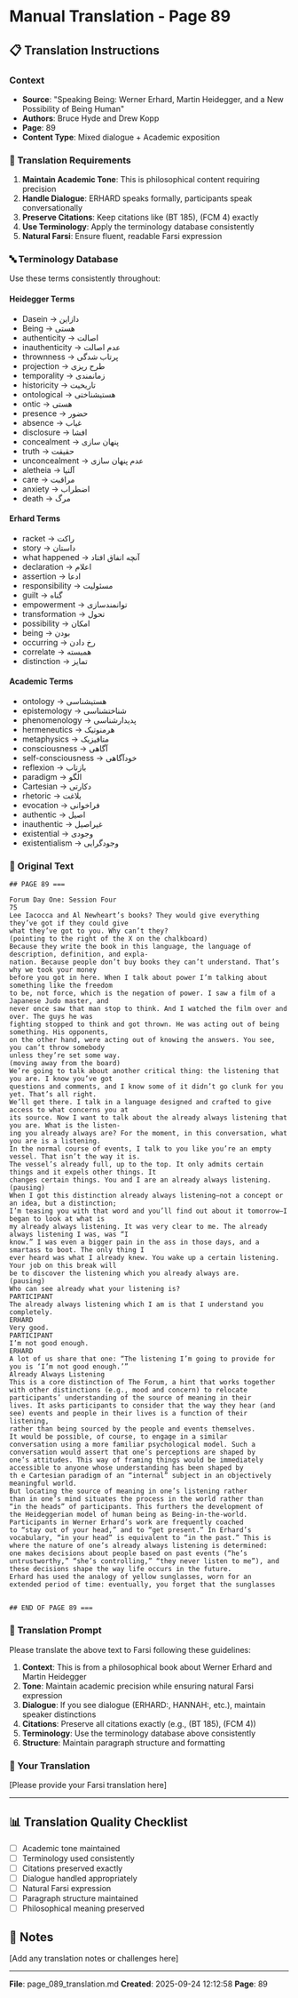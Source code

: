 # Manual Translation - Page 89

## 📋 Translation Instructions

### Context
- **Source**: "Speaking Being: Werner Erhard, Martin Heidegger, and a New Possibility of Being Human"
- **Authors**: Bruce Hyde and Drew Kopp
- **Page**: 89
- **Content Type**: Mixed dialogue + Academic exposition

### 🎯 Translation Requirements

1. **Maintain Academic Tone**: This is philosophical content requiring precision
2. **Handle Dialogue**: ERHARD speaks formally, participants speak conversationally
3. **Preserve Citations**: Keep citations like (BT 185), (FCM 4) exactly
4. **Use Terminology**: Apply the terminology database consistently
5. **Natural Farsi**: Ensure fluent, readable Farsi expression

### 🔤 Terminology Database

Use these terms consistently throughout:

#### Heidegger Terms
- Dasein → دازاین
- Being → هستی
- authenticity → اصالت
- inauthenticity → عدم اصالت
- thrownness → پرتاب شدگی
- projection → طرح ریزی
- temporality → زمانمندی
- historicity → تاریخیت
- ontological → هستیشناختی
- ontic → هستی
- presence → حضور
- absence → غیاب
- disclosure → افشا
- concealment → پنهان سازی
- truth → حقیقت
- unconcealment → عدم پنهان سازی
- aletheia → آلتیا
- care → مراقبت
- anxiety → اضطراب
- death → مرگ

#### Erhard Terms
- racket → راکت
- story → داستان
- what happened → آنچه اتفاق افتاد
- declaration → اعلام
- assertion → ادعا
- responsibility → مسئولیت
- guilt → گناه
- empowerment → توانمندسازی
- transformation → تحول
- possibility → امکان
- being → بودن
- occurring → رخ دادن
- correlate → همبسته
- distinction → تمایز

#### Academic Terms
- ontology → هستیشناسی
- epistemology → شناختشناسی
- phenomenology → پدیدارشناسی
- hermeneutics → هرمنوتیک
- metaphysics → متافیزیک
- consciousness → آگاهی
- self-consciousness → خودآگاهی
- reflexion → بازتاب
- paradigm → الگو
- Cartesian → دکارتی
- rhetoric → بلاغت
- evocation → فراخوانی
- authentic → اصیل
- inauthentic → غیراصیل
- existential → وجودی
- existentialism → وجودگرایی


### 📝 Original Text

```
## PAGE 89 ===

Forum Day One: Session Four 
75
Lee Iacocca and Al Newheart’s books? They would give everything they’ve got if they could give 
what they’ve got to you. Why can’t they? 
(pointing to the right of the X on the chalkboard)
Because they write the book in this language, the language of description, definition, and expla-
nation. Because people don’t buy books they can’t understand. That’s why we took your money 
before you got in here. When I talk about power I’m talking about something like the freedom 
to be, not force, which is the negation of power. I saw a film of a Japanese Judo master, and 
never once saw that man stop to think. And I watched the film over and over. The guys he was 
fighting stopped to think and got thrown. He was acting out of being something. His opponents, 
on the other hand, were acting out of knowing the answers. You see, you can’t throw somebody 
unless they’re set some way. 
(moving away from the board)
We’re going to talk about another critical thing: the listening that you are. I know you’ve got 
questions and comments, and I know some of it didn’t go clunk for you yet. That’s all right. 
We’ll get there. I talk in a language designed and crafted to give access to what concerns you at 
its source. Now I want to talk about the already always listening that you are. What is the listen-
ing you already always are? For the moment, in this conversation, what you are is a listening. 
In the normal course of events, I talk to you like you’re an empty vessel. That isn’t the way it is. 
The vessel’s already full, up to the top. It only admits certain things and it expels other things. It 
changes certain things. You and I are an already always listening.
(pausing)
When I got this distinction already always listening—not a concept or an idea, but a distinction; 
I’m teasing you with that word and you’ll find out about it tomorrow—I began to look at what is 
my already always listening. It was very clear to me. The already always listening I was, was “I 
know.” I was even a bigger pain in the ass in those days, and a smartass to boot. The only thing I 
ever heard was what I already knew. You wake up a certain listening. Your job on this break will 
be to discover the listening which you already always are.
(pausing)
Who can see already what your listening is? 
PARTICIPANT
The already always listening which I am is that I understand you completely. 
ERHARD
Very good.
PARTICIPANT
I’m not good enough.
ERHARD
A lot of us share that one: “The listening I’m going to provide for you is ‘I’m not good enough.’” 
Already Always Listening
This is a core distinction of The Forum, a hint that works together 
with other distinctions (e.g., mood and concern) to relocate 
participants’ understanding of the source of meaning in their 
lives. It asks participants to consider that the way they hear (and 
see) events and people in their lives is a function of their listening, 
rather than being sourced by the people and events themselves. 
It would be possible, of course, to engage in a similar 
conversation using a more familiar psychological model. Such a 
conversation would assert that one’s perceptions are shaped by 
one’s attitudes. This way of framing things would be immediately 
accessible to anyone whose understanding has been shaped by 
th e Cartesian paradigm of an “internal” subject in an objectively 
meaningful world. 
But locating the source of meaning in one’s listening rather 
than in one’s mind situates the process in the world rather than 
“in the heads” of participants. This furthers the development of 
the Heideggerian model of human being as Being-in-the-world. 
Participants in Werner Erhard’s work are frequently coached 
to “stay out of your head,” and to “get present.” In Erhard’s 
vocabulary, “in your head” is equivalent to “in the past.” This is 
where the nature of one’s already always listening is determined: 
one makes decisions about people based on past events (“he’s 
untrustworthy,” “she’s controlling,” “they never listen to me”), and 
these decisions shape the way life occurs in the future. 
Erhard has used the analogy of yellow sunglasses, worn for an 
extended period of time: eventually, you forget that the sunglasses 


## END OF PAGE 89 ===
```

### 🤖 Translation Prompt

Please translate the above text to Farsi following these guidelines:

1. **Context**: This is from a philosophical book about Werner Erhard and Martin Heidegger
2. **Tone**: Maintain academic precision while ensuring natural Farsi expression
3. **Dialogue**: If you see dialogue (ERHARD:, HANNAH:, etc.), maintain speaker distinctions
4. **Citations**: Preserve all citations exactly (e.g., (BT 185), (FCM 4))
5. **Terminology**: Use the terminology database above consistently
6. **Structure**: Maintain paragraph structure and formatting

### 📄 Your Translation

[Please provide your Farsi translation here]

---

## 📊 Translation Quality Checklist

- [ ] Academic tone maintained
- [ ] Terminology used consistently
- [ ] Citations preserved exactly
- [ ] Dialogue handled appropriately
- [ ] Natural Farsi expression
- [ ] Paragraph structure maintained
- [ ] Philosophical meaning preserved

## 📝 Notes

[Add any translation notes or challenges here]

---

**File**: page_089_translation.md
**Created**: 2025-09-24 12:12:58
**Page**: 89
